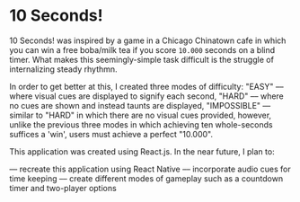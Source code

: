 # 10 Seconds!


10 Seconds! was inspired by a game in a Chicago Chinatown cafe in which you can win a free boba/milk tea
if you score `10.000` seconds on a blind timer. What makes this seemingly-simple task difficult is the struggle of internalizing steady rhythmn.

In order to get better at this, I created three modes of difficulty:
  "EASY" –– where visual cues are displayed to signify each second,
  "HARD" –– where no cues are shown and instead taunts are displayed,
  "IMPOSSIBLE" –– similar to "HARD" in which there are no visual cues provided, however, unlike the previous three modes in          which achieving ten whole-seconds suffices a 'win', users must achieve a perfect "10.000".

This application was created using React.js. In the near future, I plan to:

  –– recreate this application using React Native
  –– incorporate audio cues for time keeping
  –– create different modes of gameplay such as a countdown timer and two-player options
  
 
